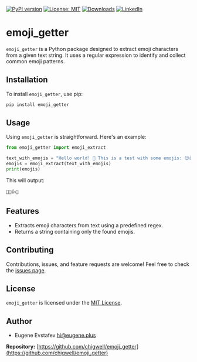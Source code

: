 [![PyPI version](https://badge.fury.io/py/emoji_getter.svg)](https://badge.fury.io/py/emoji_getter)
[![License: MIT](https://img.shields.io/badge/License-MIT-green.svg)](https://opensource.org/licenses/MIT)
[![Downloads](https://static.pepy.tech/badge/emoji_getter)](https://pepy.tech/project/emoji_getter)
[![LinkedIn](https://img.shields.io/badge/LinkedIn-blue)](https://www.linkedin.com/in/eugene-evstafev-716669181/)

# emoji_getter

`emoji_getter` is a Python package designed to extract emoji characters from a given text string. It uses a regular expression to identify and collect common emoji patterns.

## Installation

To install `emoji_getter`, use pip:

```bash
pip install emoji_getter
```

## Usage

Using `emoji_getter` is straightforward. Here's an example:

```python
from emoji_getter import emoji_extract

text_with_emojis = "Hello world! 👋 This is a test with some emojis: 😊👍🚀."
emojis = emoji_extract(text_with_emojis)
print(emojis)
```

This will output:

```
👋😊👍🚀
```

## Features

- Extracts emoji characters from text using a predefined regex.
- Returns a string containing only the found emojis.

## Contributing

Contributions, issues, and feature requests are welcome! Feel free to check the [issues page](https://github.com/chigwell/emoji_getter/issues).

## License

`emoji_getter` is licensed under the [MIT License](https://choosealicense.com/licenses/mit/).

## Author

- Eugene Evstafev <hi@eugene.plus>

**Repository:** [https://github.com/chigwell/emoji_getter](https://github.com/chigwell/emoji_getter)
